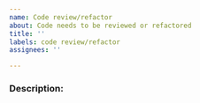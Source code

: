 ```yaml
---
name: Code review/refactor
about: Code needs to be reviewed or refactored
title: ''
labels: code review/refactor
assignees: ''

---
```


### Description:
<!-- Provide a description of of what you want to happen here -->
